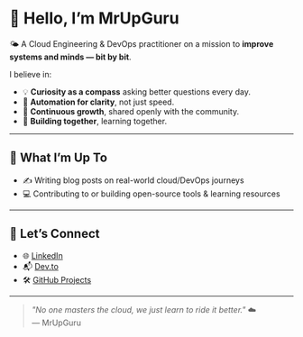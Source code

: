 <!---
gupendrakumar/gupendrakumar is a ✨ special ✨ repository because its `README.md` (this file) appears on your GitHub profile.
You can click the Preview link to take a look at your changes.
--->

# 👋 Hello, I’m MrUpGuru

🌤️ A Cloud Engineering & DevOps practitioner on a mission to **improve systems and minds — bit by bit**.

I believe in:
- 💡 **Curiosity as a compass**  asking better questions every day.
- 🔧 **Automation for clarity**, not just speed.
- 🌱 **Continuous growth**, shared openly with the community.
- 🤝 **Building together**, learning together.

---

## 📘 What I’m Up To

- ✍️ Writing blog posts on real-world cloud/DevOps journeys  
- 💻 Contributing to or building open-source tools & learning resources  

---

## 📌 Let’s Connect

- 🌐 [LinkedIn](https://www.linkedin.com/in/mrupguru)  
- 📬 [Dev.to](https://dev.to/mrupguru)
- 🛠️ [GitHub Projects](https://github.com/MrUpGuru)

---

> _"No one masters the cloud, we just learn to ride it better."_ ☁️  
> — MrUpGuru

